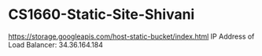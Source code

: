 # CS1660-Static-Site-Shivani
https://storage.googleapis.com/host-static-bucket/index.html
IP Address of Load Balancer: 34.36.164.184
